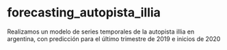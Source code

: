 # forecasting_autopista_illia
Realizamos un modelo de series temporales de la autopista illia en argentina, con predicción para el último trimestre de 2019 e inicios de 2020
